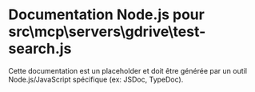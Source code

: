 # Documentation Node.js pour src\mcp\servers\gdrive\test-search.js

Cette documentation est un placeholder et doit être générée par un outil Node.js/JavaScript spécifique (ex: JSDoc, TypeDoc).
